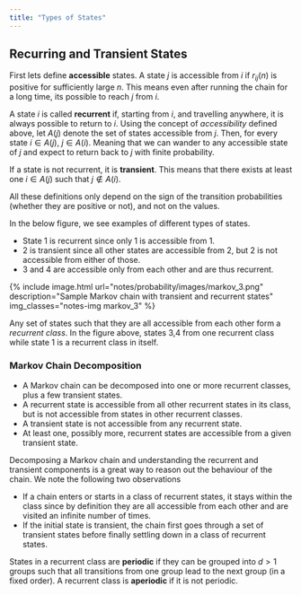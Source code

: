 ```yaml
---
title: "Types of States"
---
```


## Recurring and Transient States
First lets define **accessible** states. A state $j$ is accessible from $i$ if $r_{ij}(n)$ is positive for sufficiently large $n$. This means even after running the chain for a long time, its possible to reach $j$ from $i$.

A state $i$ is called **recurrent** if, starting from $i$, and travelling anywhere, it is always possible to return to $i$. Using the concept of _accessibility_ defined above, let $A(j)$ denote the set of states accessible from $j$. Then, for every state $i \in A(j)$, $j \in A(i)$. Meaning that we can wander to any accessible state of $j$ and expect to return back to $j$ with finite probability.

If a state is not recurrent, it is **transient**. This means that there exists at least one $i \in A(j)$ such that $j \notin A(i)$.

All these definitions only depend on the sign of the transition probabilities (whether they are positive or not), and not on the values.

In the below figure, we see examples of different types of states.
* State 1 is recurrent since only 1 is accessible from 1.
* 2 is transient since all other states are accessible from 2, but 2 is not accessible from either of those.
* 3 and 4 are accessible only from each other and are thus recurrent.

{% include image.html url="notes/probability/images/markov_3.png" description="Sample Markov chain with transient and recurrent states" img_classes="notes-img markov_3" %}

Any set of states such that they are all accessible from each other form a _recurrent class_. In the figure above, states 3,4 from one recurrent class while state 1 is a recurrent class in itself.

### Markov Chain Decomposition
* A Markov chain can be decomposed into one or more recurrent classes, plus a few transient states.
* A recurrent state is accessible from all other recurrent states in its class, but is not accessible from states in other recurrent classes.
* A transient state is not accessible from any recurrent state.
* At least one, possibly more, recurrent states are accessible from a given transient state.

Decomposing a Markov chain and understanding the recurrent and transient components is a great way to reason out the behaviour of the chain. We note the following two observations
* If a chain enters or starts in a class of recurrent states, it stays within the class since by definition they are all accessible from each other and are visited an infinite number of times.
* If the initial state is transient, the chain first goes through a set of transient states before finally settling down in a class of recurrent states.

States in a recurrent class are **periodic** if they can be grouped into $d > 1$ groups such that all transitions from one group lead to the next group (in a fixed order). A recurrent class is **aperiodic** if it is not periodic.
